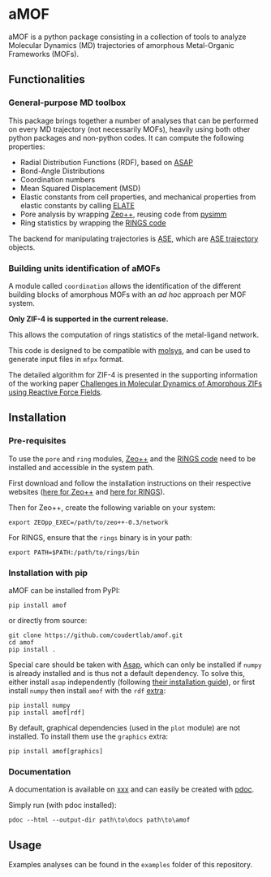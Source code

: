 # aMOF

aMOF is a python package consisting in a collection of tools to analyze Molecular Dynamics (MD) trajectories of amorphous Metal-Organic Frameworks (MOFs).

## Functionalities

### General-purpose MD toolbox

This package brings together a number of analyses that can be performed on every MD trajectory (not necessarily MOFs), heavily using both other python packages and non-python codes.
It can compute the following properties:

- Radial Distribution Functions (RDF), based on [ASAP](https://wiki.fysik.dtu.dk/asap)
- Bond-Angle Distributions 
- Coordination numbers
- Mean Squared Displacement (MSD)
- Elastic constants from cell properties, and mechanical properties from elastic constants by calling [ELATE](https://github.com/coudertlab/elate/)
- Pore analysis by wrapping [Zeo++](http://zeoplusplus.org/), reusing code from [pysimm](https://pysimm.org/)
- Ring statistics by wrapping the [RINGS code](https://rings-code.sourceforge.net/)

The backend for manipulating trajectories is [ASE](https://wiki.fysik.dtu.dk/ase/index.html), which are [ASE trajectory](https://wiki.fysik.dtu.dk/ase/ase/io/trajectory.html) objects.

### Building units identification of aMOFs

A module called `coordination` allows the identification of the different building blocks of amorphous MOFs with an _ad hoc_ approach per MOF system.

**Only ZIF-4 is supported in the current release.**

This allows the computation of rings statistics of the metal-ligand network.

This code is designed to be compatible with [molsys](https://github.com/MOFplus/cmc-tools), and can be used to generate input files in `mfpx` format.

The detailed algorithm for ZIF-4 is presented in the supporting information of the working paper [Challenges in Molecular Dynamics of Amorphous ZIFs using Reactive Force Fields](https://doi.org/10.26434/chemrxiv-2022-lw5n8).

## Installation

### Pre-requisites

To use the `pore` and `ring` modules, [Zeo++](http://zeoplusplus.org/) and the [RINGS code](https://rings-code.sourceforge.net/) need to be installed and accessible in the system path.

First download and follow the installation instructions on their respective websites ([here for Zeo++](http://www.zeoplusplus.org/download.html) and [here for RINGS](https://rings-code.sourceforge.net/index.php?option=com_content&view=category&layout=blog&id=34&Itemid=57)).

Then for Zeo++, create the following variable on your system:
```
export ZEOpp_EXEC=/path/to/zeo++-0.3/network
```

For RINGS, ensure that the `rings` binary is in your path:
```
export PATH=$PATH:/path/to/rings/bin
```


### Installation with pip

aMOF can be installed from PyPI:
```
pip install amof
```
or directly from source:
```
git clone https://github.com/coudertlab/amof.git
cd amof
pip install . 
```

Special care should be taken with [Asap](https://wiki.fysik.dtu.dk/asap/), which can only be installed if `numpy` is already installed and is thus not a default dependency. 
To solve this, either install `asap` independently (following [their installation guide](https://wiki.fysik.dtu.dk/asap/Installation)), or first install `numpy` then install `amof` with the `rdf` [extra](https://peps.python.org/pep-0508/#extras): 
```
pip install numpy
pip install amof[rdf]
```
By default, graphical dependencies (used in the `plot` module) are not installed. To install them use the `graphics` extra:
```
pip install amof[graphics]
```


### Documentation

A documentation is available on [xxx]() and can easily be created with [pdoc](https://pdoc3.github.io/pdoc/). 

Simply run (with pdoc installed):
```
pdoc --html --output-dir path\to\docs path\to\amof
```

## Usage

Examples analyses can be found in the `examples` folder of this repository.
